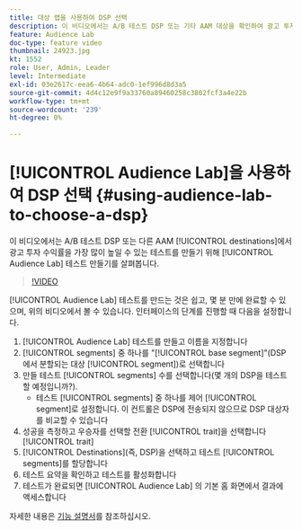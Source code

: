 ```yaml
---
title: 대상 랩을 사용하여 DSP 선택
description: 이 비디오에서는 A/B 테스트 DSP 또는 기타 AAM 대상을 확인하여 광고 투자 수익률을 극대화할 수 있도록 Audience Lab 테스트 생성을 안내합니다.
feature: Audience Lab
doc-type: feature video
thumbnail: 24923.jpg
kt: 1552
role: User, Admin, Leader
level: Intermediate
exl-id: 03e2617c-eea6-4b64-adc0-1ef996d8d3a5
source-git-commit: 4d4c12e9f9a33760a89460258c3802fcf3a4e22b
workflow-type: tm+mt
source-wordcount: '239'
ht-degree: 0%

---
```


# [!UICONTROL Audience Lab]을 사용하여 DSP 선택 {#using-audience-lab-to-choose-a-dsp}

이 비디오에서는 A/B 테스트 DSP 또는 다른 AAM [!UICONTROL destinations]에서 광고 투자 수익률을 가장 많이 높일 수 있는 테스트를 만들기 위해 [!UICONTROL Audience Lab] 테스트 만들기를 살펴봅니다.

>[!VIDEO](https://video.tv.adobe.com/v/24923/?quality=12)

[!UICONTROL Audience Lab] 테스트를 만드는 것은 쉽고, 몇 분 만에 완료할 수 있으며, 위의 비디오에서 볼 수 있습니다. 인터페이스의 단계를 진행할 때 다음을 설정합니다.

1. [!UICONTROL Audience Lab] 테스트를 만들고 이름을 지정합니다
1. [!UICONTROL segments] 중 하나를 &quot;[!UICONTROL base segment]&quot;(DSP에서 분할되는 대상 [!UICONTROL segment])로 선택합니다
1. 만들 테스트 [!UICONTROL segments] 수를 선택합니다(몇 개의 DSP을 테스트할 예정입니까?).
   * 테스트 [!UICONTROL segments] 중 하나를 제어 [!UICONTROL segment]로 설정합니다. 이 컨트롤은 DSP에 전송되지 않으므로 DSP 대상자를 비교할 수 있습니다
1. 성공을 측정하고 우승자를 선택할 전환 [!UICONTROL trait]을 선택합니다[!UICONTROL trait]
1. [!UICONTROL Destinations](즉, DSP)을 선택하고 테스트 [!UICONTROL segments]를 할당합니다
1. 테스트 요약을 확인하고 테스트를 활성화합니다
1. 테스트가 완료되면 [!UICONTROL Audience Lab] 의 기본 홈 화면에서 결과에 액세스합니다

자세한 내용은 [기능 설명서](https://experienceleague.adobe.com/docs/audience-manager/user-guide/features/audience-lab/audience-lab.html)를 참조하십시오.

